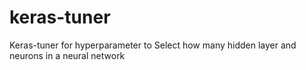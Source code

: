# keras-tuner
Keras-tuner for hyperparameter to Select how many hidden layer and neurons in a neural network
